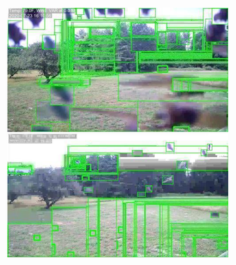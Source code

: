 ![20200723-154356-161401](in/20200723/20200723-154356-161401_0_.jpg)
![20200723-161406-164411](in/20200723/20200723-161406-164411_0_.jpg)
